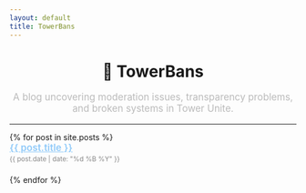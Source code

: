 ```yaml
---
layout: default
title: TowerBans
---
```


<div style="text-align: center; margin-top: 2rem;">
  <h1>🍔 TowerBans</h1>
  <p style="font-size: 1.2em; color: #bbb;">
    A blog uncovering moderation issues, transparency problems, and broken systems in Tower Unite.
  </p>
</div>

<hr />

<ul style="list-style: none; padding-left: 0;">
  {% for post in site.posts %}
    <li style="margin-bottom: 1.5em;">
      <a href="{{ site.baseurl }}{{ post.url }}" style="font-size: 1.2em; font-weight: 600; color: #90caf9;">
        {{ post.title }}
      </a><br />
      <small style="color: #888;">{{ post.date | date: "%d %B %Y" }}</small>
    </li>
  {% endfor %}
</ul>
